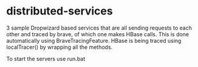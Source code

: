 # distributed-services
3 sample Dropwizard based services that are all sending requests to each other and traced by brave, of which one makes HBase calls. This is done automatically using BraveTracingFeature. HBase is being traced using localTracer() by wrapping all the methods.

To start the servers use run.bat
